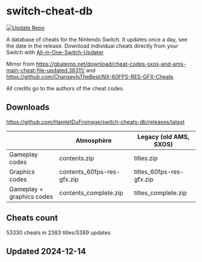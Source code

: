 # switch-cheat-db
[![Update Repo](https://github.com/HamletDuFromage/switch-cheats-db/actions/workflows/update_repo.yml/badge.svg)](https://github.com/HamletDuFromage/switch-cheats-db/actions/workflows/update_repo.yml)

A database of cheats for the Nintendo Switch. It updates once a day, see the date in the release. Download individual cheats directly from your Switch with [All-in-One-Switch-Updater](https://github.com/HamletDuFromage/aio-switch-updater)

Mirror from https://gbatemp.net/download/cheat-codes-sxos-and-ams-main-cheat-file-updated.36311/ and https://github.com/ChanseyIsTheBest/NX-60FPS-RES-GFX-Cheats

All credits go to the authors of the cheat codes.

## Downloads 
https://github.com/HamletDuFromage/switch-cheats-db/releases/latest

|                           | Atmosphère                  | Legacy (old AMS, SXOS)    |
|---------------------------|-----------------------------|---------------------------|
| Gameplay codes            | contents.zip                | titles.zip                |
| Graphics codes            | contents_60fps-res-gfx.zip  | titles_60fps-res-gfx.zip  |
| Gameplay + graphics codes | contents_complete.zip       | titles_complete.zip       |

## Cheats count
53330 cheats in 2383 titles/5389 updates

## Updated 2024-12-14
